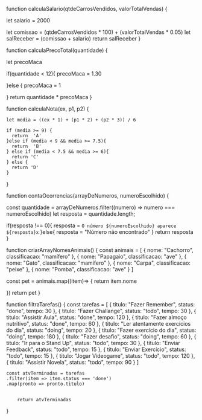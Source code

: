 <!-- Exercício 1 -->
function calculaSalario(qtdeCarrosVendidos, valorTotalVendas) {

let salario = 2000


let comissao = (qtdeCarrosVendidos * 100) + (valorTotalVendas * 0.05) 
let salReceber = (comissao + salario)
return salReceber
}

<!-- Exercício 2 -->

function calculaPrecoTotal(quantidade) {
 
let precoMaca

if(quantidade < 12){
  precoMaca  = 1.30
    
}else { precoMaca = 1 

}
 return quantidade * precoMaca
}

<!-- Exercício 3 -->

function calculaNota(ex, p1, p2) {

    let media = ((ex * 1) + (p1 * 2) + (p2 * 3)) / 6   
    
    if (media >= 9) {
      return  'A'
    }else if (media < 9 && media >= 7.5){
      return  'B'
    } else if (media < 7.5 && media >= 6){
      return 'C'
    } else {
      return 'D'
    }   
  }

  <!-- Exercício 4  -->

  function contaOcorrencias(arrayDeNumeros, numeroEscolhido) {
   
  const quantidade = arrayDeNumeros.filter((numero) => numero === numeroEscolhido)
  let resposta  = quantidade.length;

  if(resposta !== 0){
    resposta = `O número ${numeroEscolhido} aparece ${resposta}x`
    }else{
    resposta = "Número não encontrado"
  } return resposta
}

<!-- Exercício 5 -->

function criarArrayNomesAnimais() {
    const animais = [
      { nome: "Cachorro", classificacao: "mamífero" },
      { nome: "Papagaio", classificacao: "ave" },
      { nome: "Gato", classificacao: "mamífero" },
      { nome: "Carpa", classificacao: "peixe" },
      { nome: "Pomba", classificacao: "ave" }
    ]

 const pet = animais.map((item)=> {
    return item.nome


  
 })
 return pet
}

<!-- Exercício 6 -->

function filtraTarefas() {
    const tarefas = [
      { titulo: "Fazer Remember", status: "done", tempo: 30 },
      { titulo: "Fazer Challange", status: "todo", tempo: 30 },
      { titulo: "Assistir Aula", status: "done", tempo: 120 },
      { titulo: "Fazer almoço nutritivo", status: "done", tempo: 60 },
      { titulo: "Ler atentamente exercícios do dia", status: "doing", tempo: 20 },
      { titulo: "Fazer exercício do dia", status: "doing", tempo: 180 },
      { titulo: "Fazer desafio", status: "doing", tempo: 60 },
      { titulo: "Ir para o Stand Up", status: "todo", tempo: 30 },
      { titulo: "Enviar Feedback", status: "todo", tempo: 15 },
      { titulo: "Enviar Exercício", status: "todo", tempo: 15 },
      { titulo: "Jogar Videogame", status: "todo", tempo: 120 },
      { titulo: "Assistir Novela", status: "todo", tempo: 90 }
   ]
  
    const atvTerminadas = tarefas
    .filter(item => item.status === 'done') 
    .map(pronto => pronto.titulo) 
    
     
        return atvTerminadas
 }